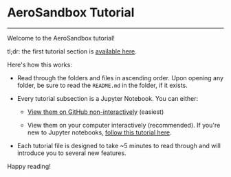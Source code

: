 # AeroSandbox Tutorial
-----
Welcome to the AeroSandbox tutorial!

tl;dr: the first tutorial section is [available here](01%20-%20Optimization%20and%20Math/01%20-%202D%20Rosenbrock.ipynb).

Here's how this works:

* Read through the folders and files in ascending order. Upon opening any folder, be sure to read the `README.md` in the folder, if it exists.

* Every tutorial subsection is a Jupyter Notebook. You can either:

	* [View them on GitHub non-interactively](https://github.com/peterdsharpe/AeroSandbox/tree/master/tutorial) (easiest)

	* View them on your computer interactively (recommended). If you're new to Jupyter notebooks, [follow this tutorial here](https://www.codecademy.com/articles/how-to-use-jupyter-notebooks).

* Each tutorial file is designed to take ~5 minutes to read through and will introduce you to several new features.

Happy reading!
